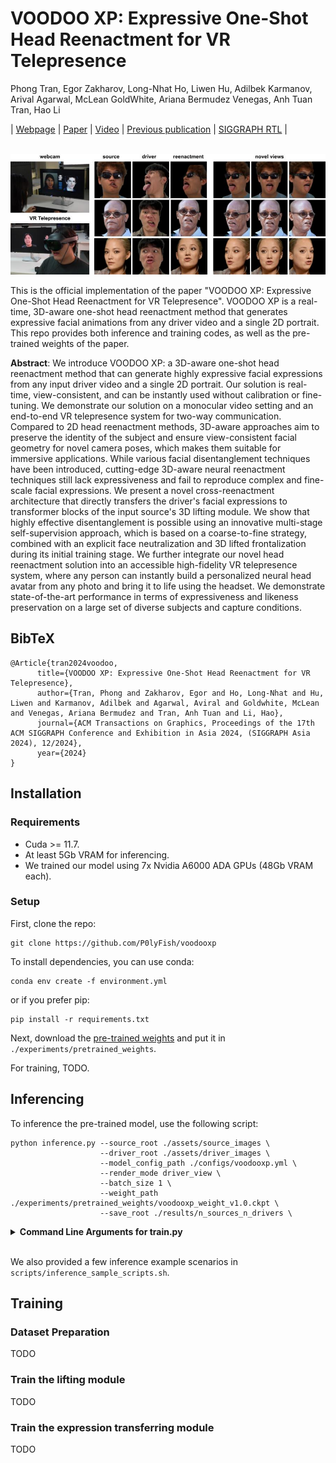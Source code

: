 # VOODOO XP: Expressive One-Shot Head Reenactment for VR Telepresence
Phong Tran, Egor Zakharov, Long-Nhat Ho, Liwen Hu, Adilbek Karmanov, Arival Agarwal, McLean GoldWhite, Ariana Bermudez Venegas, Anh Tuan Tran, Hao Li

| [Webpage](https://mbzuai-metaverse.github.io/voodooxp) | [Paper](https://arxiv.org/abs/2405.16204) | [Video](https://www.youtube.com/watch?v=CNXctCA5RXM) | [Previous publication](https://p0lyfish.github.io/voodoo3d/) | [SIGGRAPH RTL](https://www.youtube.com/live/Gm1B5DT8kE0?si=ytI00jVZAnscMAM6&t=2657) |<br><br>

![Teaser image](assets/teaser.jpg)

This is the official implementation of the paper "VOODOO XP: Expressive One-Shot Head Reenactment for VR Telepresence". VOODOO XP is a real-time, 3D-aware one-shot head reenactment method that generates expressive facial animations from any driver video and a single 2D portrait. This repo provides both inference and training codes, as well as the pre-trained weights of the paper.

<b>Abstract</b>: 
We introduce VOODOO XP: a 3D-aware one-shot head reenactment method that can generate highly expressive facial expressions from any input driver video and a single 2D portrait. Our solution is real-time, view-consistent, and can be instantly used without calibration or fine-tuning. We demonstrate our solution on a monocular video setting and an end-to-end VR telepresence system for two-way communication. Compared to 2D head reenactment methods, 3D-aware approaches aim to preserve the identity of the subject and ensure view-consistent facial geometry for novel camera poses, which makes them suitable for immersive applications. While various facial disentanglement techniques have been introduced, cutting-edge 3D-aware neural reenactment techniques still lack expressiveness and fail to reproduce complex and fine-scale facial expressions. We present a novel cross-reenactment architecture that directly transfers the driver's facial expressions to transformer blocks of the input source's 3D lifting module. We show that highly effective disentanglement is possible using an innovative multi-stage self-supervision approach, which is based on a coarse-to-fine strategy, combined with an explicit face neutralization and 3D lifted frontalization during its initial training stage. We further integrate our novel head reenactment solution into an accessible high-fidelity VR telepresence system, where any person can instantly build a personalized neural head avatar from any photo and bring it to life using the headset. We demonstrate state-of-the-art performance in terms of expressiveness and likeness preservation on a large set of diverse subjects and capture conditions.

<section class="section" id="BibTeX">
  <div class="container is-max-desktop content">
    <h2 class="title">BibTeX</h2>
    <pre><code>@Article{tran2024voodoo,
      title={VOODOO XP: Expressive One-Shot Head Reenactment for VR Telepresence},
      author={Tran, Phong and Zakharov, Egor and Ho, Long-Nhat and Hu, Liwen and Karmanov, Adilbek and Agarwal, Aviral and Goldwhite, McLean and Venegas, Ariana Bermudez and Tran, Anh Tuan and Li, Hao},
      journal={ACM Transactions on Graphics, Proceedings of the 17th ACM SIGGRAPH Conference and Exhibition in Asia 2024, (SIGGRAPH Asia 2024), 12/2024},
      year={2024}
}</code></pre>
  </div>
</section>

## Installation
### Requirements
- Cuda >= 11.7.
- At least 5Gb VRAM for inferencing.
- We trained our model using 7x Nvidia A6000 ADA GPUs (48Gb VRAM each).

### Setup
First, clone the repo:
```shell
git clone https://github.com/P0lyFish/voodooxp
```

To install dependencies, you can use conda:
```shell
conda env create -f environment.yml
```
or if you prefer pip:
```shell
pip install -r requirements.txt
```

Next, download the [pre-trained weights](https://huggingface.co/polyfish/VoodooXP) and put it in `./experiments/pretrained_weights`.

For training, TODO.

## Inferencing
To inference the pre-trained model, use the following script:
```shell
python inference.py --source_root ./assets/source_images \
                    --driver_root ./assets/driver_images \
                    --model_config_path ./configs/voodooxp.yml \
                    --render_mode driver_view \
                    --batch_size 1 \
                    --weight_path ./experiments/pretrained_weights/voodooxp_weight_v1.0.ckpt \
                    --save_root ./results/n_sources_n_drivers \
```

<details>
<summary><span style="font-weight: bold;">Command Line Arguments for train.py</span></summary>

  #### --source_root
  Path to the root of all source images. It can also be the direct path of the source image.

  #### --driver_root
  Path to the root of all driver images. It can also be the direct path of the driver image.

  #### --model_config_path
  path to the model config file (in yaml format).

  #### --render_mode
  `driver_view`: Use the pose extracted from the driver.

  `novel_view`: Ignore the pose of the driver and use a fixed trajectory that fly around the head to render.

  `frontal_view`: Ignore the pose of the driver and render at the frontal pose.

  #### --batch_size
  Inference batch size. Increase this for faster inference but this also increase the VRAM usage.

  #### --weight_path
  Path to the pre-trained weights.

  #### --save_root
  Save results into this folder.

  #### --skip_preprocess
  If your data is already aligned, you can enable this flag to skip the data preprocessing. Note that this can only be enabled with 'driver_view' and 'frontal_view' render mode.

  #### --pairwise
  If enabled, inference for every pairs of sources and drivers. If this flag is not enabled, the number of source and driver images have to be the same.

  #### --undo alignment
  If enabled, align the results back to the original crop of the driver. Can be useful for metric calculation.

</details>
<br>

We also provided a few inference example scenarios in `scripts/inference_sample_scripts.sh`.

## Training
### Dataset Preparation
TODO

### Train the lifting module
TODO

### Train the expression transferring module
TODO
